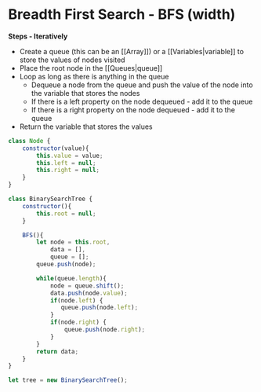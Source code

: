 # Breadth First Search - BFS (width)

**Steps - Iteratively**

-   Create a queue (this can be an [[Array]]) or a [[Variables|variable]] to store the values of nodes visited
-   Place the root node in the [[Queues|queue]]
-   Loop as long as there is anything in the queue
    -   Dequeue a node from the queue and push the value of the node into the variable that stores the nodes
    -   If there is a left property on the node dequeued - add it to the queue
    -   If there is a right property on the node dequeued - add it to the queue
-   Return the variable that stores the values

```js
class Node {
    constructor(value){
        this.value = value;
        this.left = null;
        this.right = null;
    }
}

class BinarySearchTree {
    constructor(){
        this.root = null;
    }

    BFS(){
        let node = this.root,
            data = [],
            queue = [];
        queue.push(node);

        while(queue.length){
            node = queue.shift();
            data.push(node.value);
            if(node.left) {
               queue.push(node.left);
            }
            if(node.right) {
                queue.push(node.right);
            }
        }
        return data;
    }
}

let tree = new BinarySearchTree();
```
